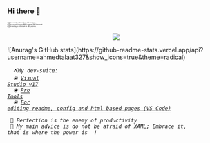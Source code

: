 ### Hi there 👋


<p style="font-size: 3px;">
 ⦿ 🔭 I’m currently a Senior C++ / C# developer. <br>
 ⦿ 🌱 I’m currently learning WPF to master .NET framework. <br>
 ⦿ 👯 I’m looking to collaborate on .NET projects. <br>
 </p>
 <p align="center">
<img src=https://media.giphy.com/media/aBgFtbFlRhVJbrnysP/giphy.gif />
</p>

<div style="align="center"">
![Anurag's GitHub stats](https://github-readme-stats.vercel.app/api?username=ahmedtalaat327&show_icons=true&theme=radical)
 </div>

<code> <i> ⛏️My dev-suite:</i> </code><br>
 <code> <i> ⦿ [Visual Studio v17](https://visualstudio.microsoft.com/downloads/?msclkid=e5d9893ac1b211ec8687ed5c8ded47c6) </i></code><br>
 <code> <i> ⦿ [Pro Tools](https://marketplace.visualstudio.com/items?itemName=VisualStudioPlatformTeam.ProductivityPowerPack2022&msclkid=b3eecc6dc0fe11ecbe13ab63a091e7db)</i></code> <br>
<code> <i> ⦿ [For editing readme, config and html based pages (VS Code)](https://code.visualstudio.com/Docs/languages/markdown?msclkid=35f81a07c1c411ec948a4ced885c38b1)<i></code>

 <code> <i>🫡 Perfection is the enemy of productivity</i> </code> <br>
 <code> <i>📢 My main advice is do not be afraid of XAML; Embrace it, that is where the power is </i> <b>!</b> </code> <br>
